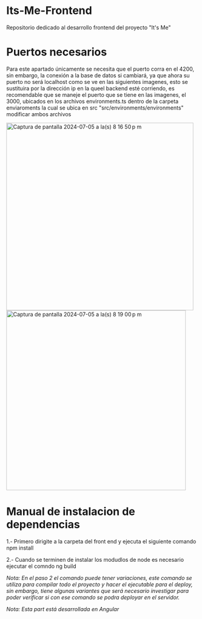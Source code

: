 # Its-Me-Frontend
Repositorio dedicado al desarrollo frontend del proyecto "It's Me"

# Puertos necesarios
Para este apartado únicamente se necesita que el puerto corra en el 4200, sin embargo, la conexión a la base de datos si cambiará, ya que ahora su puerto no será localhost como se ve en las siguientes imagenes, esto se sustituira por la dirección ip en la queel backend esté corriendo, es recomendable que se maneje el puerto que se tiene en las imagenes, el 3000, ubicados en los archivos environments.ts dentro de la carpeta enviaroments la cual se ubica en src "src/environments/environments" modificar ambos archivos

<img width="493" alt="Captura de pantalla 2024-07-05 a la(s) 8 16 50 p m" src="https://github.com/mictlangelo10/Its-Me-Frontend/assets/123588416/b94cff64-c125-4ccc-8c62-0de3dcd16be9">

<img width="473" alt="Captura de pantalla 2024-07-05 a la(s) 8 19 00 p m" src="https://github.com/mictlangelo10/Its-Me-Frontend/assets/123588416/dce2db25-1a51-4dbe-bd7b-43dae7eb71a9">

# Manual de instalacion de dependencias

1.- Primero dirigite a la carpeta del front end y ejecuta el siguiente comando  npm install

2.- Cuando se terminen de instalar los modudlos de node es necesario ejecutar el comndo   ng build  

*Nota: En el paso 2 el comando puede tener variaciones, este comando se utiliza para compilar todo el proyecto y hacer el ejecutable para el deploy, sin embargo, tiene algunas variantes que será necesario investigar para poder verificar si con ese comando se podra deployar en el servidor.*

*Nota: Esta part está desarrollada en Angular*
